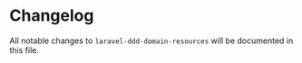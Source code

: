 # Changelog

All notable changes to `laravel-ddd-domain-resources` will be documented in this file.
